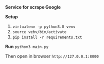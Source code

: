 **Service for scrape Google**

**Setup**
1) `virtualenv -p python3.8 venv`
2) `source vebv/bin/activate`
3) `pip install -r requirements.txt`

**Run**
`python3 main.py`

Then open in browser `http://127.0.0.1:8000`
